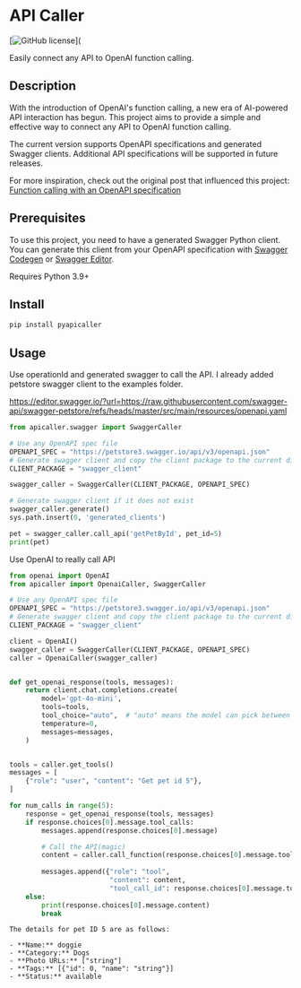 # API Caller

[![GitHub license](https://img.shields.io/github/license/Romamo/pyapicaller)](

Easily connect any API to OpenAI function calling.

## Description

With the introduction of OpenAI's function calling, a new era of AI-powered API interaction has begun. This project aims to provide a simple and effective way to connect any API to OpenAI function calling.

The current version supports OpenAPI specifications and generated Swagger clients. Additional API specifications will be supported in future releases.

For more inspiration, check out the original post that influenced this project: [Function calling with an OpenAPI specification](https://cookbook.openai.com/examples/function_calling_with_an_openapi_spec)

## Prerequisites

To use this project, you need to have a generated Swagger Python client. 
You can generate this client from your OpenAPI specification with
[Swagger Codegen](https://github.com/swagger-api/swagger-codegen) or [Swagger Editor](https://editor.swagger.io/).

Requires Python 3.9+

## Install

```bash
pip install pyapicaller
```
## Usage

Use operationId and generated swagger to call the API. I already added petstore swagger client to the examples folder.

https://editor.swagger.io/?url=https://raw.githubusercontent.com/swagger-api/swagger-petstore/refs/heads/master/src/main/resources/openapi.yaml

```python
from apicaller.swagger import SwaggerCaller

# Use any OpenAPI spec file
OPENAPI_SPEC = "https://petstore3.swagger.io/api/v3/openapi.json"
# Generate swagger client and copy the client package to the current directory
CLIENT_PACKAGE = "swagger_client"

swagger_caller = SwaggerCaller(CLIENT_PACKAGE, OPENAPI_SPEC)

# Generate swagger client if it does not exist
swagger_caller.generate()
sys.path.insert(0, 'generated_clients')

pet = swagger_caller.call_api('getPetById', pet_id=5)
print(pet)
```
Use OpenAI to really call API
```python
from openai import OpenAI
from apicaller import OpenaiCaller, SwaggerCaller

# Use any OpenAPI spec file
OPENAPI_SPEC = "https://petstore3.swagger.io/api/v3/openapi.json"
# Generate swagger client and copy the client package to the current directory
CLIENT_PACKAGE = "swagger_client"

client = OpenAI()
swagger_caller = SwaggerCaller(CLIENT_PACKAGE, OPENAPI_SPEC)
caller = OpenaiCaller(swagger_caller)


def get_openai_response(tools, messages):
    return client.chat.completions.create(
        model='gpt-4o-mini',
        tools=tools,
        tool_choice="auto",  # "auto" means the model can pick between generating a message or calling a function.
        temperature=0,
        messages=messages,
    )


tools = caller.get_tools()
messages = [
    {"role": "user", "content": "Get pet id 5"},
]

for num_calls in range(5):
    response = get_openai_response(tools, messages)
    if response.choices[0].message.tool_calls:
        messages.append(response.choices[0].message)

        # Call the API(magic) 
        content = caller.call_function(response.choices[0].message.tool_calls[0].function)
        
        messages.append({"role": "tool",
                         "content": content,
                         "tool_call_id": response.choices[0].message.tool_calls[0].id})
    else:
        print(response.choices[0].message.content)
        break

```

```text
The details for pet ID 5 are as follows:

- **Name:** doggie
- **Category:** Dogs
- **Photo URLs:** ["string"]
- **Tags:** [{"id": 0, "name": "string"}]
- **Status:** available
```
